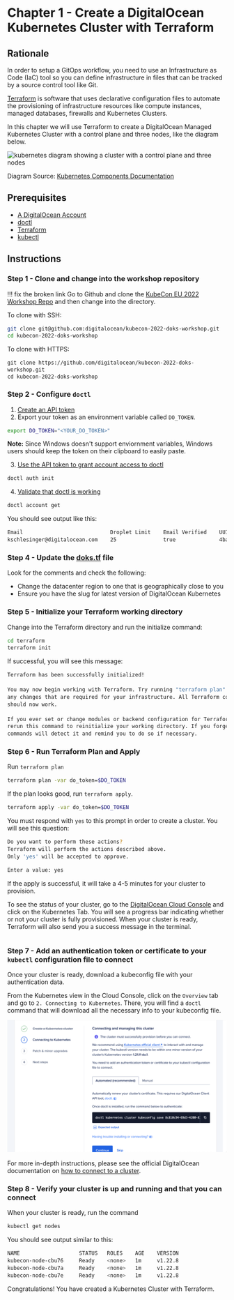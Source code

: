 # Chapter 1 - Create a DigitalOcean Kubernetes Cluster with Terraform

## Rationale 
In order to setup a GitOps workflow, you need to use an Infrastructure as Code (IaC) tool so you can define  infrastructure in files that can be tracked by a source control tool like Git. 

[Terraform](https://www.terraform.io/) is software that uses declarative configuration files to automate the provisioning of infrastructure resources like compute instances, managed databases, firewalls and Kubernetes Clusters. 

In this chapter we will use Terraform to create a DigitalOcean Managed Kubernetes Cluster with a control plane and three nodes, like the diagram below. 

![kubernetes diagram showing a cluster with a control plane and three nodes](https://d33wubrfki0l68.cloudfront.net/2475489eaf20163ec0f54ddc1d92aa8d4c87c96b/e7c81/images/docs/components-of-kubernetes.svg)

Diagram Source: [Kubernetes Components
Documentation](https://kubernetes.io/docs/concepts/overview/components/)

## Prerequisites
- [A DigitalOcean Account](https://cloud.digitalocean.com/registrations/new)
- [doctl](https://docs.digitalocean.com/reference/doctl/how-to/install/)
- [Terraform](https://learn.hashicorp.com/tutorials/terraform/install-cli#install-terraform) 
- [kubectl](https://kubernetes.io/docs/tasks/tools/)

## Instructions 
### Step 1 - Clone and change into the workshop repository 

!!! fix the broken link 
Go to Github and clone the [KubeCon EU 2022 Workshop Repo](https://github.com/digitalocean/kubecon-2022-doks-workshop/) and then change into the directory. 

To clone with SSH: 
```sh
git clone git@github.com:digitalocean/kubecon-2022-doks-workshop.git
cd kubecon-2022-doks-workshop
```

To clone with HTTPS: 
```
git clone https://github.com/digitalocean/kubecon-2022-doks-workshop.git
cd kubecon-2022-doks-workshop
```

### Step 2 - Configure `doctl` 
1. [Create an API token](https://cloud.digitalocean.com/account/api/)
2. Export your token as an environment variable called `DO_TOKEN`.
```sh
export DO_TOKEN="<YOUR_DO_TOKEN>"
```

**Note:** Since Windows doesn't support enviornment variables, Windows users should keep the token on their clipboard to easily paste.

3. [Use the API token to grant account access to doctl](https://docs.digitalocean.com/reference/doctl/how-to/install/#step-3-use-the-api-token-to-grant-account-access-to-doctl)
```sh
doctl auth init 
```
4. [Validate that doctl is working](https://docs.digitalocean.com/reference/doctl/how-to/install/#step-4-validate-that-doctl-is-working)
```sh
doctl account get
```

You should see output like this: 

```sh
Email                            Droplet Limit    Email Verified    UUID                                    Status
kschlesinger@digitalocean.com    25               true              4ba4b281-ie98-4888-a843-2365cf961232    active
```

### Step 4 -  Update the [doks.tf](./terraform/doks.tf) file

Look for the comments and check the following: 

- Change the datacenter region to one that is geographically close to you 
- Ensure you have the slug for latest version of DigitalOcean Kubernetes 

### Step 5 -  Initialize your Terraform working directory

Change into the Terraform directory and run the initialize command: 

```sh
cd terraform 
terraform init
``` 

If successful, you will see this message: 

```sh
Terraform has been successfully initialized!

You may now begin working with Terraform. Try running "terraform plan" to see
any changes that are required for your infrastructure. All Terraform commands
should now work.

If you ever set or change modules or backend configuration for Terraform,
rerun this command to reinitialize your working directory. If you forget, other
commands will detect it and remind you to do so if necessary.
```

### Step 6 - Run Terraform Plan and Apply 

Run `terraform plan` 
```sh
terraform plan -var do_token=$DO_TOKEN 
```
If the plan looks good, run `terraform apply`.

```sh
terraform apply -var do_token=$DO_TOKEN
```
You must respond with `yes` to this prompt in order to create a cluster. You will see this question:

```sh
Do you want to perform these actions?
Terraform will perform the actions described above.
Only 'yes' will be accepted to approve.
``` 

```sh 
Enter a value: yes
```
If the apply is successful, it will take a 4-5 minutes for your cluster to provision. 

To see the status of your cluster, go to the [DigitalOcean Cloud Console](https://cloud.digitalocean.com/) and click on the Kubernetes Tab. You will see a progress bar indicating whether or not your cluster is fully provisioned. When your cluster is ready, Terraform will also send you a success message in the terminal. 

```sh


```

### Step 7 - Add an authentication token or certificate to your `kubectl` configuration file to connect

Once your cluster is ready, download a kubeconfig file with your authentication data. 

From the Kubernetes view in the Cloud Console, click on the `Overview` tab and go to `2. Connecting to Kubernetes`. There, you will find a `doctl` command that will download all the necessary info to your kubeconfig file. 

![Screenshot of DO Cloud Console](./kubeconfig.png)

For more in-depth instructions, please see the official DigitalOcean documentation on [how to connect to a cluster](https://docs.digitalocean.com/products/kubernetes/how-to/connect-to-cluster/). 

### Step 8 -  Verify your cluster is up and running and that you can connect

When your cluster is ready, run the command 

```sh
kubectl get nodes
``` 

You should see output similar to this: 

```sh
NAME                   STATUS   ROLES    AGE    VERSION
kubecon-node-cbu76     Ready    <none>   1m     v1.22.8
kubecon-node-cbu7a     Ready    <none>   1m     v1.22.8
kubecon-node-cbu7e     Ready    <none>   1m     v1.22.8
``` 

Congratulations! You have created a Kubernetes Cluster with Terraform.